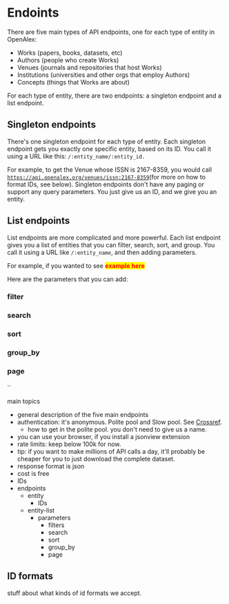 # Endoints

There are five main types of API endpoints, one for each type of entity in OpenAlex:

* Works (papers, books, datasets, etc)
* Authors (people who create Works)
* Venues (journals and repositories that host Works)
* Institutions (universities and other orgs that employ Authors)
* Concepts (things that Works are about)

For each type of entity, there are two endpoints: a singleton endpoint and a list endpoint.

## Singleton endpoints

There's one singleton endpoint for each type of entity. Each singleton endpoint gets you exactly one specific entity, based on its ID. You call it using a URL like this: `/:entity_name/:entity_id.`&#x20;

For example, to get the Venue whose ISSN is 2167-8359, you would call [`https://api.openalex.org/venues/issn:2167-8359`](https://api.openalex.org/venues/issn:2167-8359)(for more on how to format IDs, see below). Singleton endpoints don't have any paging or support any query parameters. You just give us an ID, and we give you an entity.

## List endpoints

List endpoints are more complicated and more powerful. Each list endpoint gives you a list of entities that you can filter, search, sort, and group. You call it using a URL like `/:entity_name`, and then adding parameters.&#x20;

For example, if you wanted to see  <mark style="color:red;">**example here**</mark>

Here are the parameters that you can add:

### filter

### search

### sort

### group\_by

### page

####

####

``

main topics

* general description of the five main endpoints
* authentication: it's anonymous. Polite pool and Slow pool.  See [Crossref](https://github.com/CrossRef/rest-api-doc#good-manners--more-reliable-service).
  * how to get in the polite pool. you don't need to give us a name.
* you can use your browser, if you install a jsonview extension
* rate limits: keep below 100k for now.
* tip: if you want to make millions of API calls a day, it'll probably be cheaper for you to just download the complete dataset.
* response format is json
* cost is free
* IDs
* endpoints
  * entity
    * IDs
  * entity-list
    * parameters
      * filters
      * search
      * sort
      * group\_by
      * page



## ID formats

stuff about what kinds of id formats we accept.
